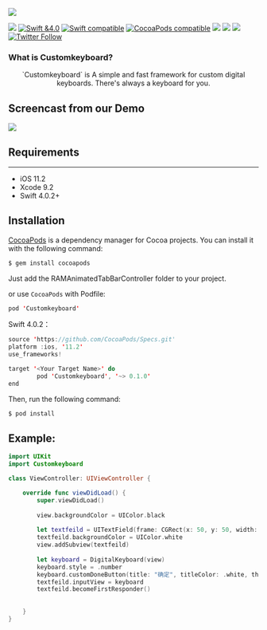![](https://ws1.sinaimg.cn/large/c3a20316gy1fmxol8s8lvj216j0bj40b.jpg)

![](https://camo.githubusercontent.com/f3bc68f8badf9ec1143275e35cba2114910b0522/687474703a2f2f696d672e736869656c64732e696f2f62616467652f6c616e67756167652d73776966742d627269676874677265656e2e7376673f7374796c653d666c6174)
[![Swift &4.0](https://img.shields.io/badge/Swift-4.0-orange.svg?style=flat)](https://developer.apple.com/swift/)
[![Swift compatible](https://img.shields.io/badge/swift-compatible-4BC51D.svg?style=flat)](https://developer.apple.com/swift/)
[![CocoaPods compatible](https://img.shields.io/cocoapods/v/Customkeyboard.svg)](#cocoapods) 
![](https://img.shields.io/appveyor/ci/gruntjs/grunt.svg)
![](https://img.shields.io/badge/platform-iOS-lightgrey.svg)
![](https://img.shields.io/github/stars/ChinaHackers/Customkeyboard.svg?style=social&label=Star)
[![Twitter Follow](https://img.shields.io/twitter/follow/LiuChuan_.svg?style=social)](https://twitter.com/LiuChuan_)


### What is Customkeyboard?

<center> `Customkeyboard` is A simple and fast framework for custom digital keyboards. There's always a keyboard for you.</center>


## Screencast from our Demo

![](https://github.com/ChinaHackers/Customkeyboard/raw/master/Screencast/Screencast.gif)


## Requirements
---
- iOS 11.2
- Xcode 9.2
- Swift 4.0.2+

## Installation

[CocoaPods](http://cocoapods.org/) is a dependency manager for Cocoa projects. You can install it with the following command:

```swift
$ gem install cocoapods
```


Just add the RAMAnimatedTabBarController folder to your project.

or use `CocoaPods` with Podfile:

```swift
pod 'Customkeyboard'
```

Swift 4.0.2：

```swift
source 'https://github.com/CocoaPods/Specs.git'
platform :ios, '11.2'
use_frameworks!

target '<Your Target Name>' do
		pod 'Customkeyboard', '~> 0.1.0'
end
```



Then, run the following command:

```swift
$ pod install
```



## Example:

```swift
import UIKit
import Customkeyboard

class ViewController: UIViewController {

    override func viewDidLoad() {
        super.viewDidLoad()
        
        view.backgroundColor = UIColor.black
        
        let textfeild = UITextField(frame: CGRect(x: 50, y: 50, width: 100, height: 30))
        textfeild.backgroundColor = UIColor.white
        view.addSubview(textfeild)
        
        let keyboard = DigitalKeyboard(view)
        keyboard.style = .number
        keyboard.customDoneButton(title: "确定", titleColor: .white, theme: .orange, target: self, callback: nil)
        textfeild.inputView = keyboard
        textfeild.becomeFirstResponder()
        
        
    }
}

```

